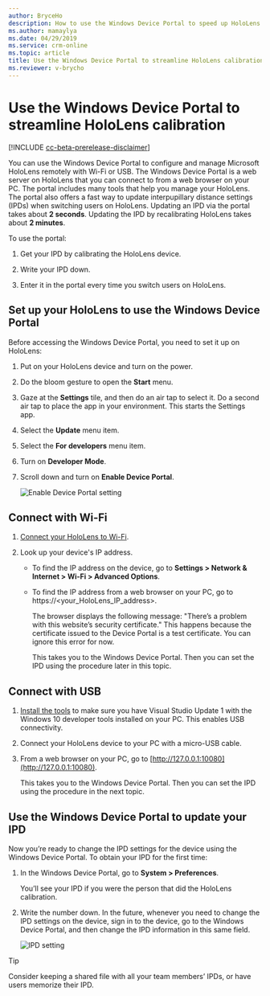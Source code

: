 ```yaml
---
author: BryceHo
description: How to use the Windows Device Portal to speed up HoloLens calibration when working with Dynamics 365 Guides in preview
ms.author: mamaylya
ms.date: 04/29/2019
ms.service: crm-online
ms.topic: article
title: Use the Windows Device Portal to streamline HoloLens calibration
ms.reviewer: v-brycho
---
```


# Use the Windows Device Portal to streamline HoloLens calibration

[!INCLUDE [cc-beta-prerelease-disclaimer](../includes/cc-beta-prerelease-disclaimer.md)]
 
You can use the Windows Device Portal to configure and manage Microsoft HoloLens remotely with Wi-Fi or USB. The Windows Device Portal is a web server on HoloLens that you can connect to from a web browser on your PC. The portal includes many tools that help you manage your HoloLens. The portal also offers a fast way to update interpupillary distance settings (IPDs) when switching users on HoloLens. Updating an IPD via the portal takes about **2 seconds**. Updating the IPD by recalibrating HoloLens takes about **2 minutes**.

To use the portal:

1. Get your IPD by calibrating the HoloLens device. 

2. Write your IPD down.

3. Enter it in the portal every time you switch users on HoloLens. 

## Set up your HoloLens to use the Windows Device Portal

Before accessing the Windows Device Portal, you need to set it up on HoloLens:

1.	Put on your HoloLens device and turn on the power.

2.	Do the bloom gesture to open the **Start** menu.

3.	Gaze at the **Settings** tile, and then do an air tap to select it. Do a second air tap to place the app in your environment. This starts the Settings app.

4.	Select the **Update** menu item.

5.	Select the **For developers** menu item.

6.	Turn on **Developer Mode**.

7.	Scroll down and turn on **Enable Device Portal**.

    ![Enable Device Portal setting](media/developers-settings.PNG "Enable Device Portal setting")
 
## Connect with Wi-Fi

1.	[Connect your HoloLens to Wi-Fi](https://docs.microsoft.com/en-us/windows/mixed-reality/connecting-to-wi-fi-on-hololens).

2.	Look up your device's IP address.

    - To find the IP address on the device, go to **Settings > Network & Internet > Wi-Fi > Advanced Options**.
    
    - To find the IP address from a web browser on your PC, go to https://<your_HoloLens_IP_address>.
    
      The browser displays the following message: "There’s a problem with this website’s security certificate." This happens because the certificate issued to the Device Portal is a test certificate. You can ignore this error for now.

      This takes you to the Windows Device Portal. Then you can set the IPD using the procedure later in this topic.

## Connect with USB

1.	[Install the tools](https://docs.microsoft.com/en-us/windows/mixed-reality/install-the-tools) to make sure you have Visual Studio Update 1 with the Windows 10 developer tools installed on your PC. This enables USB connectivity.

2.	Connect your HoloLens device to your PC with a micro-USB cable.

3.	From a web browser on your PC, go to [http://127.0.0.1:10080](http://127.0.0.1:10080).

    This takes you to the Windows Device Portal. Then you can set the IPD using the procedure in the next topic.

## Use the Windows Device Portal to update your IPD

Now you’re ready to change the IPD settings for the device using the Windows Device Portal. To obtain your IPD for the first time:

1.	In the Windows Device Portal, go to **System > Preferences**. 

    You’ll see your IPD if you were the person that did the HoloLens calibration.

2.	Write the number down. In the future, whenever you need to change the IPD settings on the device, sign in to the device, go to the Windows Device Portal, and then change the IPD information in this same field. 

    ![IPD setting](media/ipd-setting.PNG "IPD setting")
 
> [!TIP]
> Consider keeping a shared file with all your team members’ IPDs, or have users memorize their IPD. 


